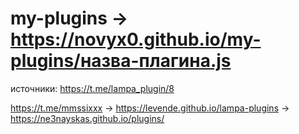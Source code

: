 # my-plugins  →  https://novyx0.github.io/my-plugins/назва-плагина.js
источники:  https://t.me/lampa_plugin/8
            
            
            
https://t.me/mmssixxx → https://levende.github.io/lampa-plugins → https://ne3nayskas.github.io/plugins/
            
            
            
            
            

                                  
